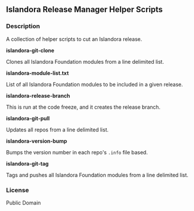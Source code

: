 ## Islandora Release Manager Helper Scripts

### Description

A collection of helper scripts to cut an Islandora release.

**islandora-git-clone**

Clones all Islandora Foundation modules from a line delimited list.

**islandora-module-list.txt**

List of all Islandora Foundation modules to be included in a given release.

**islandora-release-branch**

This is run at the code freeze, and it creates the release branch.

**islandora-git-pull**

Updates all repos from a line delimited list.

**islandora-version-bump**

Bumps the version number in each repo's `.info` file based.

**islandora-git-tag**

Tags and pushes all Islandora Foundation modules from a line delimited list.

### License

Public Domain
